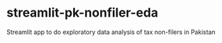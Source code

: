 # streamlit-pk-nonfiler-eda
Streamlit app to do exploratory data analysis of tax non-filers in Pakistan
